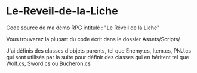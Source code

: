 # Le-Reveil-de-la-Liche
Code source de ma démo RPG intitulé : "Le Réveil de la Liche"

Vous trouverez la plupart du code écrit dans le dossier Assets/Scripts/

J'ai définis des classes d'objets parents, tel que Enemy.cs, Item.cs, PNJ.cs qui sont utilisés par la suite pour définir des classes qui en héritent tel que Wolf.cs, Sword.cs ou Bucheron.cs


